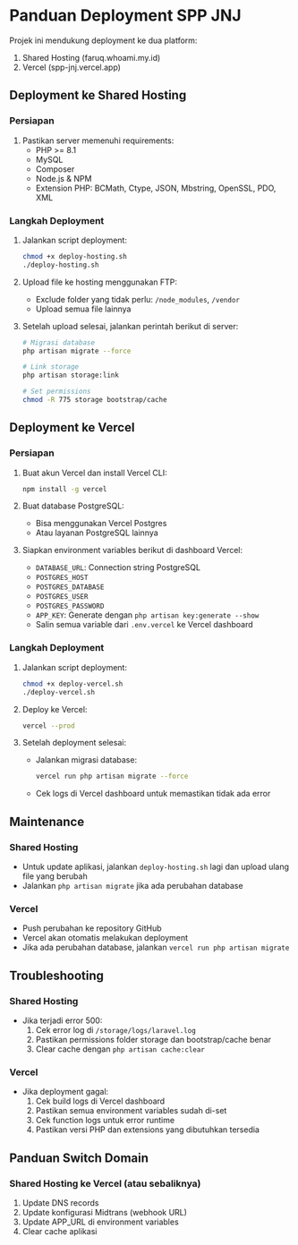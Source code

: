 # Panduan Deployment SPP JNJ

Projek ini mendukung deployment ke dua platform:
1. Shared Hosting (faruq.whoami.my.id)
2. Vercel (spp-jnj.vercel.app)

## Deployment ke Shared Hosting

### Persiapan
1. Pastikan server memenuhi requirements:
   - PHP >= 8.1
   - MySQL
   - Composer
   - Node.js & NPM
   - Extension PHP: BCMath, Ctype, JSON, Mbstring, OpenSSL, PDO, XML

### Langkah Deployment
1. Jalankan script deployment:
   ```bash
   chmod +x deploy-hosting.sh
   ./deploy-hosting.sh
   ```

2. Upload file ke hosting menggunakan FTP:
   - Exclude folder yang tidak perlu: `/node_modules`, `/vendor`
   - Upload semua file lainnya

3. Setelah upload selesai, jalankan perintah berikut di server:
   ```bash
   # Migrasi database
   php artisan migrate --force

   # Link storage
   php artisan storage:link

   # Set permissions
   chmod -R 775 storage bootstrap/cache
   ```

## Deployment ke Vercel

### Persiapan
1. Buat akun Vercel dan install Vercel CLI:
   ```bash
   npm install -g vercel
   ```

2. Buat database PostgreSQL:
   - Bisa menggunakan Vercel Postgres
   - Atau layanan PostgreSQL lainnya

3. Siapkan environment variables berikut di dashboard Vercel:
   - `DATABASE_URL`: Connection string PostgreSQL
   - `POSTGRES_HOST`
   - `POSTGRES_DATABASE`
   - `POSTGRES_USER`
   - `POSTGRES_PASSWORD`
   - `APP_KEY`: Generate dengan `php artisan key:generate --show`
   - Salin semua variable dari `.env.vercel` ke Vercel dashboard

### Langkah Deployment
1. Jalankan script deployment:
   ```bash
   chmod +x deploy-vercel.sh
   ./deploy-vercel.sh
   ```

2. Deploy ke Vercel:
   ```bash
   vercel --prod
   ```

3. Setelah deployment selesai:
   - Jalankan migrasi database:
     ```bash
     vercel run php artisan migrate --force
     ```
   - Cek logs di Vercel dashboard untuk memastikan tidak ada error

## Maintenance

### Shared Hosting
- Untuk update aplikasi, jalankan `deploy-hosting.sh` lagi dan upload ulang file yang berubah
- Jalankan `php artisan migrate` jika ada perubahan database

### Vercel
- Push perubahan ke repository GitHub
- Vercel akan otomatis melakukan deployment
- Jika ada perubahan database, jalankan `vercel run php artisan migrate`

## Troubleshooting

### Shared Hosting
- Jika terjadi error 500:
  1. Cek error log di `/storage/logs/laravel.log`
  2. Pastikan permissions folder storage dan bootstrap/cache benar
  3. Clear cache dengan `php artisan cache:clear`

### Vercel
- Jika deployment gagal:
  1. Cek build logs di Vercel dashboard
  2. Pastikan semua environment variables sudah di-set
  3. Cek function logs untuk error runtime
  4. Pastikan versi PHP dan extensions yang dibutuhkan tersedia

## Panduan Switch Domain

### Shared Hosting ke Vercel (atau sebaliknya)
1. Update DNS records
2. Update konfigurasi Midtrans (webhook URL)
3. Update APP_URL di environment variables
4. Clear cache aplikasi
